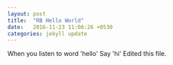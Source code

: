```yaml
---
layout: post
title:  "RB Hello World"
date:   2016-11-23 11:06:26 +0530
categories: jekyll update
---
```

When you listen to word 'hello' Say 'hi'
Edited this file.